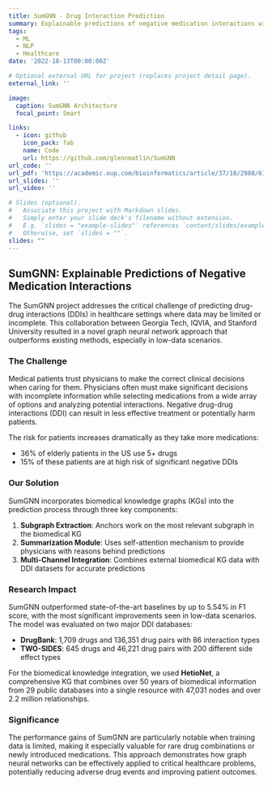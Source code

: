 ```yaml
---
title: SumGNN - Drug Interaction Prediction
summary: Explainable predictions of negative medication interactions with deep graph learning
tags:
  - ML
  - NLP
  - Healthcare
date: '2022-10-13T00:00:00Z'

# Optional external URL for project (replaces project detail page).
external_link: ''

image:
  caption: SumGNN Architecture
  focal_point: Smart

links:
  - icon: github
    icon_pack: fab
    name: Code
    url: https://github.com/glennmatlin/SumGNN
url_code: ''
url_pdf: 'https://academic.oup.com/bioinformatics/article/37/18/2988/6174861'
url_slides: ''
url_video: ''

# Slides (optional).
#   Associate this project with Markdown slides.
#   Simply enter your slide deck's filename without extension.
#   E.g. `slides = "example-slides"` references `content/slides/example-slides.md`.
#   Otherwise, set `slides = ""`.
slides: ""
---
```


## SumGNN: Explainable Predictions of Negative Medication Interactions

The SumGNN project addresses the critical challenge of predicting drug-drug interactions (DDIs) in healthcare settings where data may be limited or incomplete. This collaboration between Georgia Tech, IQVIA, and Stanford University resulted in a novel graph neural network approach that outperforms existing methods, especially in low-data scenarios.

### The Challenge

Medical patients trust physicians to make the correct clinical decisions when caring for them. Physicians often must make significant decisions with incomplete information while selecting medications from a wide array of options and analyzing potential interactions. Negative drug-drug interactions (DDI) can result in less effective treatment or potentially harm patients.

The risk for patients increases dramatically as they take more medications:
- 36% of elderly patients in the US use 5+ drugs
- 15% of these patients are at high risk of significant negative DDIs

### Our Solution

SumGNN incorporates biomedical knowledge graphs (KGs) into the prediction process through three key components:

1. **Subgraph Extraction**: Anchors work on the most relevant subgraph in the biomedical KG
2. **Summarization Module**: Uses self-attention mechanism to provide physicians with reasons behind predictions
3. **Multi-Channel Integration**: Combines external biomedical KG data with DDI datasets for accurate predictions

### Research Impact

SumGNN outperformed state-of-the-art baselines by up to 5.54% in F1 score, with the most significant improvements seen in low-data scenarios. The model was evaluated on two major DDI databases:

- **DrugBank**: 1,709 drugs and 136,351 drug pairs with 86 interaction types
- **TWO-SIDES**: 645 drugs and 46,221 drug pairs with 200 different side effect types

For the biomedical knowledge integration, we used **HetioNet**, a comprehensive KG that combines over 50 years of biomedical information from 29 public databases into a single resource with 47,031 nodes and over 2.2 million relationships.

### Significance

The performance gains of SumGNN are particularly notable when training data is limited, making it especially valuable for rare drug combinations or newly introduced medications. This approach demonstrates how graph neural networks can be effectively applied to critical healthcare problems, potentially reducing adverse drug events and improving patient outcomes.
